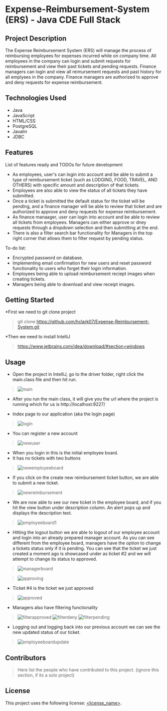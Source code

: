 # Expense-Reimbursement-System (ERS) - Java CDE Full Stack

## Project Description

The Expense Reimbursement System (ERS) will manage the process of reimbursing employees for expenses incurred while on company time. All employees in the company can login and submit requests for reimbursement and view their past tickets and pending requests. Finance managers can login and view all reimursement requests and past history for all emplyees in the company. Finance managers are authorized to approve and deny requests for expense reimbursement. 

## Technologies Used

* Java
* JavaScript
* HTML/CSS
* PostgreSQL
* Javalin
* JDBC

## Features

List of features ready and TODOs for future development
* As employees, user's can login into account and be able to submit a type of reimbursement ticket (such as LODGING, FOOD, TRAVEL, AND OTHERS) with specific amount and description of that tickets.
* Employees are also able to view the status of all tickets they have submitted. 
* Once a ticket is submitted the default status for the ticket will be pending, and a finance manager will be able to review that ticket and are authorized to approve and deny requests for expense reimbursement. 
* As finance manaager, user can login into account and be able to review all tickets from employees. Managers can either approve or dney requests through a dropdown selection and then submitting at the end.
* There is also a filter search bar functionality for Managers in the top right corner that allows them to filter request by pending status. 

To-do list:
* Encrypted password on database. 
* Implementing email confirmation for new users and reset password functionality to users who forget their login information.
* Employees being able to upload reimbursement reciept images when creating tickets. 
* Managers being able to download and view receipt images.  

## Getting Started
   
*First we need to git clone project
> git clone https://github.com/hclark07/Expense-Reimbursement-System.git

*Then we need to install IntelliJ
> https://www.jetbrains.com/idea/download/#section=windows


## Usage

* Open the project in IntelliJ, go to the driver folder, right click the main.class file and then hit run. 
> ![main](https://user-images.githubusercontent.com/69532931/115915446-316ff500-a428-11eb-94ec-562115941985.png)


* After you run the main class, it will give you the url where the project is running which for us is http://localhost:9227/

* Index page to our application (aka the login page)
>![login](https://user-images.githubusercontent.com/69532931/115915848-ca9f0b80-a428-11eb-9a6a-3acc9227f323.png)

* You can register a new account
>![newuser](https://user-images.githubusercontent.com/69532931/115917641-6893d580-a42b-11eb-8dae-3ece9d1cc0fa.png)

* When you login in this is the initial employee board.
* It has no tickets with two buttons
> ![newemployeeboard](https://user-images.githubusercontent.com/69532931/115917946-bb6d8d00-a42b-11eb-83e9-eb014e087cfb.png)

* If you click on the create new reimbursement ticket button, we are able to submit a new ticket. 
> ![newreimbursement](https://user-images.githubusercontent.com/69532931/115918223-1f905100-a42c-11eb-897d-afe9bdc6d5ba.png)

* We are now able to see our new ticket in the employee board, and if you hit the view button under description column. An alert pops up and displays the description text. 
> ![employeeboard1](https://user-images.githubusercontent.com/69532931/115918538-7d249d80-a42c-11eb-8624-775527c269a1.png)

* Hitting the logout button we are able to logout of our employee account and login into an already prepared manager account. As you can see different from the employee board, managers have the option to change a tickets status only if it is pending. You can see that the ticket we just created a moment ago is showcased under as ticket #2 and we will attempt to change its status to approved.
> ![managerboard](https://user-images.githubusercontent.com/69532931/115919213-63378a80-a42d-11eb-9807-eef43a58ea09.png)

> ![approving](https://user-images.githubusercontent.com/69532931/115919556-d5a86a80-a42d-11eb-8855-c6dda6ca8f04.png)

* Ticket #4 is the ticket we just approved
> ![approved](https://user-images.githubusercontent.com/69532931/115919633-f40e6600-a42d-11eb-9777-e34ebe05e3fc.png)

* Managers also have filtering functionality
> ![filterapproved](https://user-images.githubusercontent.com/69532931/115919714-0ee0da80-a42e-11eb-8033-7ce0998c4006.png)
>![filterdeny](https://user-images.githubusercontent.com/69532931/115919722-11dbcb00-a42e-11eb-9891-59d935555d05.png)
>![filterpending](https://user-images.githubusercontent.com/69532931/115919727-13a58e80-a42e-11eb-8fd9-c9c80c70f022.png)

* Logging out and logging back into our previous account we can see the new updated status of our ticket.
> ![employeeboardupdate](https://user-images.githubusercontent.com/69532931/115919902-4ea7c200-a42e-11eb-90d7-c018e54e1204.png)


## Contributors

> Here list the people who have contributed to this project. (ignore this section, if its a solo project)

## License

This project uses the following license: [<license_name>](<link>).

